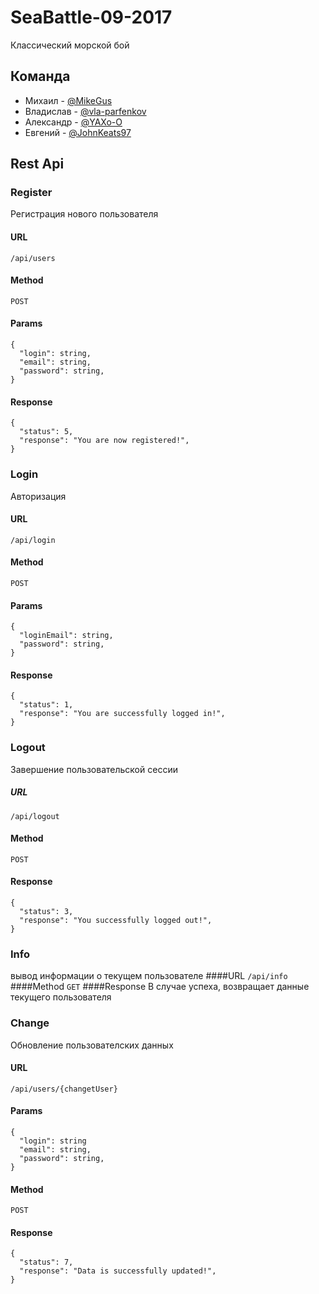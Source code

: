 # SeaBattle-09-2017

Классический морской бой
## Команда

- Михаил - [@MikeGus](https://github.com/MikeGus)
- Владислав - [@vla-parfenkov](https://github.com/vla-parfenkov)
- Александр - [@YAXo-O](https://github.com/YAXo-O)
- Евгений - [@JohnKeats97](https://github.com/JohnKeats97) 

## Rest Api 

### Register
Регистрация нового пользователя
#### URL
`/api/users`
#### Method
`POST`
#### Params
```
{
  "login": string,
  "email": string,
  "password": string,
}
```
#### Response
```
{
  "status": 5,
  "response": "You are now registered!",
}
```
### Login
Авторизация
#### URL
`/api/login`
#### Method
`POST`
#### Params
```
{
  "loginEmail": string, 
  "password": string,
}
```
#### Response
```
{
  "status": 1,
  "response": "You are successfully logged in!",
}
```

### Logout
Завершение пользовательской сессии
##### URL
`/api/logout`
#### Method
`POST`
#### Response
```
{
  "status": 3,
  "response": "You successfully logged out!",
}
```
### Info
вывод информации о текущем пользователе
####URL
`/api/info`
####Method
`GET`
####Response
В случае успеха, возвращает данные текущего пользователя

### Change
Обновление пользователских данных
#### URL
`/api/users/{changetUser}`
#### Params
```
{
  "login": string
  "email": string,
  "password": string,
}
```
#### Method
`POST`
#### Response
```
{
  "status": 7,
  "response": "Data is successfully updated!",
}
```
 
 
